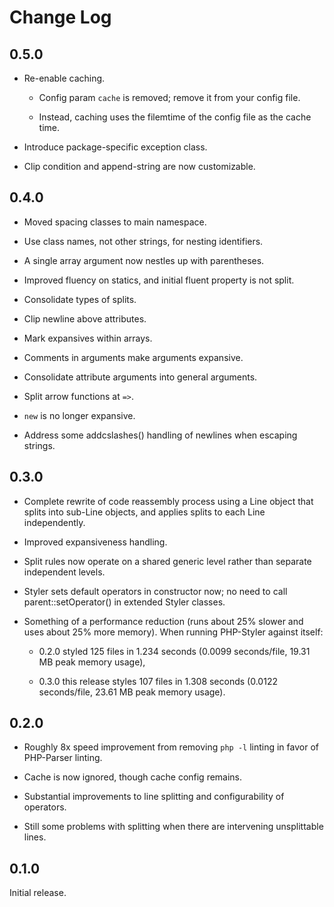 # Change Log

## 0.5.0

- Re-enable caching.

    - Config param `cache` is removed; remove it from your config file.

    - Instead, caching uses the filemtime of the config file as the cache time.

- Introduce package-specific exception class.

- Clip condition and append-string are now customizable.

## 0.4.0

- Moved spacing classes to main namespace.

- Use class names, not other strings, for nesting identifiers.

- A single array argument now nestles up with parentheses.

- Improved fluency on statics, and initial fluent property is not split.

- Consolidate types of splits.

- Clip newline above attributes.

- Mark expansives within arrays.

- Comments in arguments make arguments expansive.

- Consolidate attribute arguments into general arguments.

- Split arrow functions at `=>`.

- `new` is no longer expansive.

- Address some addcslashes() handling of newlines when escaping strings.

## 0.3.0

- Complete rewrite of code reassembly process using a Line object that splits into sub-Line objects, and applies splits to each Line independently.

- Improved expansiveness handling.

- Split rules now operate on a shared generic level rather than separate independent levels.

- Styler sets default operators in constructor now; no need to call parent::setOperator() in extended Styler classes.

- Something of a performance reduction (runs about 25% slower and uses about 25% more memory). When running PHP-Styler against itself:

    - 0.2.0 styled 125 files in 1.234 seconds (0.0099 seconds/file, 19.31 MB peak memory usage),

    - 0.3.0 this release styles 107 files in 1.308 seconds (0.0122 seconds/file, 23.61 MB peak memory usage).

## 0.2.0

- Roughly 8x speed improvement from removing `php -l` linting in favor of PHP-Parser linting.

- Cache is now ignored, though cache config remains.

- Substantial improvements to line splitting and configurability of operators.

- Still some problems with splitting when there are intervening unsplittable lines.

## 0.1.0

Initial release.
